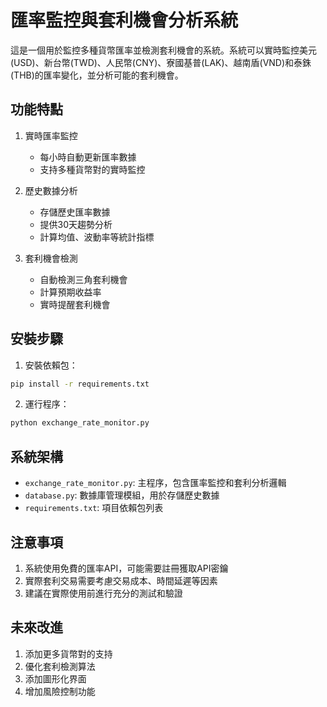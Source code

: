 # 匯率監控與套利機會分析系統

這是一個用於監控多種貨幣匯率並檢測套利機會的系統。系統可以實時監控美元(USD)、新台幣(TWD)、人民幣(CNY)、寮國基普(LAK)、越南盾(VND)和泰銖(THB)的匯率變化，並分析可能的套利機會。

## 功能特點

1. 實時匯率監控
   - 每小時自動更新匯率數據
   - 支持多種貨幣對的實時監控

2. 歷史數據分析
   - 存儲歷史匯率數據
   - 提供30天趨勢分析
   - 計算均值、波動率等統計指標

3. 套利機會檢測
   - 自動檢測三角套利機會
   - 計算預期收益率
   - 實時提醒套利機會

## 安裝步驟

1. 安裝依賴包：
```bash
pip install -r requirements.txt
```

2. 運行程序：
```bash
python exchange_rate_monitor.py
```

## 系統架構

- `exchange_rate_monitor.py`: 主程序，包含匯率監控和套利分析邏輯
- `database.py`: 數據庫管理模組，用於存儲歷史數據
- `requirements.txt`: 項目依賴包列表

## 注意事項

1. 系統使用免費的匯率API，可能需要註冊獲取API密鑰
2. 實際套利交易需要考慮交易成本、時間延遲等因素
3. 建議在實際使用前進行充分的測試和驗證

## 未來改進

1. 添加更多貨幣對的支持
2. 優化套利檢測算法
3. 添加圖形化界面
4. 增加風險控制功能 